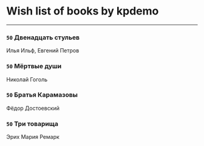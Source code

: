 # Wish list of books by kpdemo
---

### `50` Двенадцать стульев
Илья Ильф, Евгений Петров

### `50` Мёртвые души
Николай Гоголь

### `50` Братья Карамазовы
Фёдор Достоевский

### `50` Три товарища
Эрих Мария Ремарк

